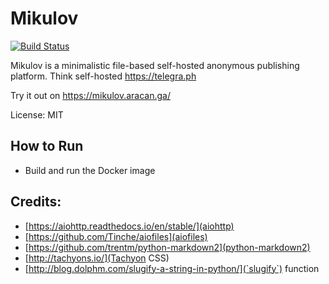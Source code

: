 # Mikulov

[![Build Status](https://travis-ci.org/vrutkovs/mikulov.svg?branch=master)](https://travis-ci.org/vrutkovs/mikulov)

Mikulov is a minimalistic file-based self-hosted anonymous publishing platform.
Think self-hosted https://telegra.ph

Try it out on https://mikulov.aracan.ga/

License: MIT


## How to Run

* Build and run the Docker image

## Credits:

* [https://aiohttp.readthedocs.io/en/stable/](aiohttp)
* [https://github.com/Tinche/aiofiles](aiofiles)
* [https://github.com/trentm/python-markdown2](python-markdown2)
* [http://tachyons.io/](Tachyon CSS)
* [http://blog.dolphm.com/slugify-a-string-in-python/](`slugify`) function
